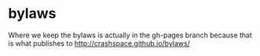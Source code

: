 bylaws
======

Where we keep the bylaws is actually in the gh-pages branch because that is what publishes to http://crashspace.github.io/bylaws/

